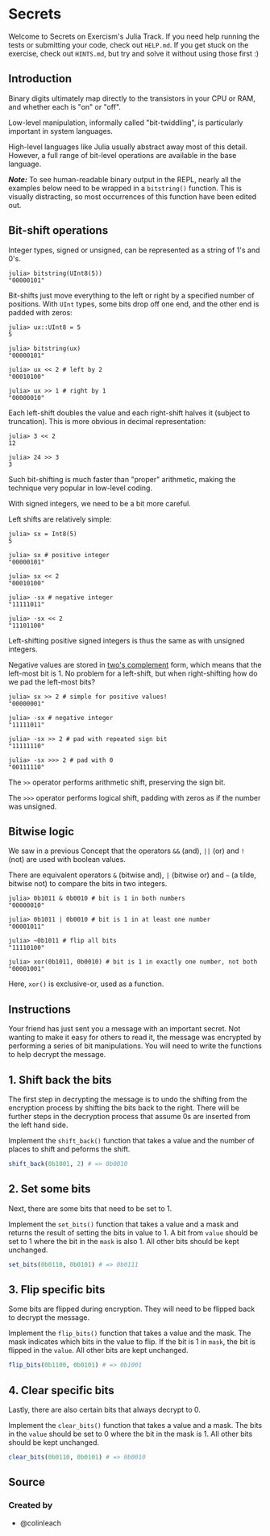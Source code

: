 # Secrets

Welcome to Secrets on Exercism's Julia Track.
If you need help running the tests or submitting your code, check out `HELP.md`.
If you get stuck on the exercise, check out `HINTS.md`, but try and solve it without using those first :)

## Introduction

Binary digits ultimately map directly to the transistors in your CPU or RAM, and whether each is "on" or "off".

Low-level manipulation, informally called "bit-twiddling", is particularly important in system languages.

High-level languages like Julia usually abstract away most of this detail.
However, a full range of bit-level operations are available in the base language.

***Note:*** To see human-readable binary output in the REPL, nearly all the examples below need to be wrapped in a `bitstring()` function.
This is visually distracting, so most occurrences of this function have been edited out.

## Bit-shift operations

Integer types, signed or unsigned, can be represented as a string of 1's and 0's.

```julia-repl
julia> bitstring(UInt8(5))
"00000101"
```

Bit-shifts just move everything to the left or right by a specified number of positions.
With `UInt` types, some bits drop off one end, and the other end is padded with zeros:

```julia-repl
julia> ux::UInt8 = 5
5

julia> bitstring(ux)
"00000101"

julia> ux << 2 # left by 2
"00010100"

julia> ux >> 1 # right by 1
"00000010"
```

Each left-shift doubles the value and each right-shift halves it (subject to truncation).
This is more obvious in decimal representation:

```julia-repl
julia> 3 << 2
12

julia> 24 >> 3
3
```

Such bit-shifting is much faster than "proper" arithmetic, making the technique very popular in low-level coding.

With signed integers, we need to be a bit more careful.

Left shifts are relatively simple:

```julia-repl
julia> sx = Int8(5)
5

julia> sx # positive integer
"00000101"

julia> sx << 2
"00010100"

julia> -sx # negative integer
"11111011"

julia> -sx << 2
"11101100"
```

Left-shifting positive signed integers is thus the same as with unsigned integers.

Negative values are stored in [two's complement][2complement] form, which means that the left-most bit is 1.
No problem for a left-shift, but when right-shifting how do we pad the left-most bits?

```julia-repl
julia> sx >> 2 # simple for positive values!
"00000001"

julia> -sx # negative integer
"11111011"

julia> -sx >> 2 # pad with repeated sign bit
"11111110"

julia> -sx >>> 2 # pad with 0
"00111110"
```

The `>>` operator performs arithmetic shift, preserving the sign bit.

The `>>>` operator performs logical shift, padding with zeros as if the number was unsigned.

## Bitwise logic

We saw in a previous Concept that the operators `&&` (and), `||` (or) and `!` (not) are used with boolean values.

There are equivalent operators `&` (bitwise and), `|` (bitwise or) and `~` (a tilde, bitwise not) to compare the bits in two integers.

```julia-repl
julia> 0b1011 & 0b0010 # bit is 1 in both numbers
"00000010"

julia> 0b1011 | 0b0010 # bit is 1 in at least one number
"00001011"

julia> ~0b1011 # flip all bits
"11110100"

julia> xor(0b1011, 0b0010) # bit is 1 in exactly one number, not both
"00001001"
```

Here, `xor()`  is exclusive-or, used as a function.

[2complement]: https://en.wikipedia.org/wiki/Two%27s_complement

## Instructions

Your friend has just sent you a message with an important secret.
Not wanting to make it easy for others to read it, the message was encrypted by performing a series of bit manipulations.
You will need to write the functions to help decrypt the message.

## 1. Shift back the bits

The first step in decrypting the message is to undo the shifting from the encryption process by shifting the bits back to the right.
There will be further steps in the decryption process that assume 0s are inserted from the left hand side.

Implement the `shift_back()` function that takes a value and the number of places to shift and peforms the shift.

```julia
shift_back(0b1001, 2) # => 0b0010
```

## 2. Set some bits

Next, there are some bits that need to be set to 1.

Implement the `set_bits()` function that takes a value and a mask and returns the result of setting the bits in value to 1.
A bit from `value` should be set to 1 where the bit in the `mask` is also 1.
All other bits should be kept unchanged.

```julia
set_bits(0b0110, 0b0101) # => 0b0111
```

## 3. Flip specific bits

Some bits are flipped during encryption.
They will need to be flipped back to decrypt the message.

Implement the `flip_bits()` function that takes a value and the mask.
The mask indicates which bits in the value to flip.
If the bit is 1 in `mask`, the bit is flipped in the `value`.
All other bits are kept unchanged.

```julia
flip_bits(0b1100, 0b0101) # => 0b1001
```

## 4. Clear specific bits

Lastly, there are also certain bits that always decrypt to 0.

Implement the `clear_bits()` function that takes a value and a mask.
The bits in the `value` should be set to 0 where the bit in the mask is 1.
All other bits should be kept unchanged.

```julia
clear_bits(0b0110, 0b0101) # => 0b0010
```

## Source

### Created by

- @colinleach